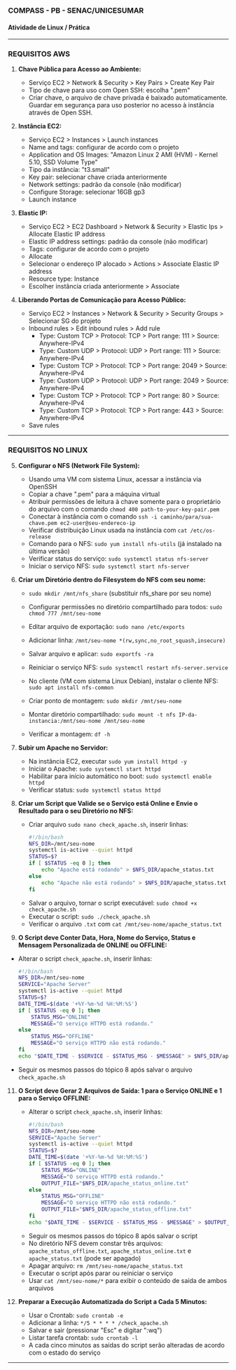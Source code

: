 
### COMPASS - PB - SENAC/UNICESUMAR

#### Atividade de Linux / Prática

---

### REQUISITOS AWS

1. **Chave Pública para Acesso ao Ambiente:**
   - Serviço EC2 > Network & Security > Key Pairs > Create Key Pair
   - Tipo de chave para uso com Open SSH: escolha ".pem"
   - Criar chave, o arquivo de chave privada é baixado automaticamente. Guardar em segurança para uso posterior no acesso à instância através de Open SSH.

2. **Instância EC2:**
   - Serviço EC2 > Instances > Launch instances
   - Name and tags: configurar de acordo com o projeto
   - Application and OS Images: "Amazon Linux 2 AMI (HVM) - Kernel 5.10, SSD Volume Type"
   - Tipo da instância: "t3.small"
   - Key pair: selecionar chave criada anteriormente
   - Network settings: padrão da console (não modificar)
   - Configure Storage: selecionar 16GB gp3
   - Launch instance

3. **Elastic IP:**
   - Serviço EC2 > EC2 Dashboard > Network & Security > Elastic Ips > Allocate Elastic IP address
   - Elastic IP address settings: padrão da console (não modificar)
   - Tags: configurar de acordo com o projeto
   - Allocate
   - Selecionar o endereço IP alocado > Actions > Associate Elastic IP address
   - Resource type: Instance
   - Escolher instância criada anteriormente > Associate

4. **Liberando Portas de Comunicação para Acesso Público:**
   - Serviço EC2 > Instances > Network & Security > Security Groups > Selecionar SG do projeto
   - Inbound rules > Edit inbound rules > Add rule
     - Type: Custom TCP > Protocol: TCP > Port range: 111  > Source: Anywhere-IPv4
     - Type: Custom UDP > Protocol: UDP > Port range: 111  > Source: Anywhere-IPv4
     - Type: Custom TCP > Protocol: TCP > Port range: 2049 > Source: Anywhere-IPv4
     - Type: Custom UDP > Protocol: UDP > Port range: 2049 > Source: Anywhere-IPv4
     - Type: Custom TCP > Protocol: TCP > Port range: 80   > Source: Anywhere-IPv4
     - Type: Custom TCP > Protocol: TCP > Port range: 443  > Source: Anywhere-IPv4
   - Save rules

---

### REQUISITOS NO LINUX

5. **Configurar o NFS (Network File System):**
   - Usando uma VM com sistema Linux, acessar a instância via OpenSSH
   - Copiar a chave ".pem" para a máquina virtual
   - Atribuir permissões de leitura à chave somente para o proprietário do arquivo com o comando `chmod 400 path-to-your-key-pair.pem`
   - Conectar à instância com o comando `ssh -i caminho/para/sua-chave.pem ec2-user@seu-endereco-ip`
   - Verificar distribuição Linux usada na instância com `cat /etc/os-release`
   - Comando para o NFS: `sudo yum install nfs-utils` (já instalado na última versão)
   - Verificar status do serviço: `sudo systemctl status nfs-server`
   - Iniciar o serviço NFS: `sudo systemctl start nfs-server`

6. **Criar um Diretório dentro do Filesystem do NFS com seu nome:**
   - `sudo mkdir /mnt/nfs_share` (substituir nfs_share por seu nome)
   - Configurar permissões no diretório compartilhado para todos: `sudo chmod 777 /mnt/seu-nome`
   - Editar arquivo de exportação: `sudo nano /etc/exports`
   - Adicionar linha: `/mnt/seu-nome *(rw,sync,no_root_squash,insecure)`
   - Salvar arquivo e aplicar: `sudo exportfs -ra`
   - Reiniciar o serviço NFS: `sudo systemctl restart nfs-server.service`

   - No cliente (VM com sistema Linux Debian), instalar o cliente NFS: `sudo apt install nfs-common`
   - Criar ponto de montagem: `sudo mkdir /mnt/seu-nome`
   - Montar diretório compartilhado: `sudo mount -t nfs IP-da-instancia:/mnt/seu-nome /mnt/seu-nome`
   - Verificar a montagem: `df -h`

8. **Subir um Apache no Servidor:**
   - Na instância EC2, executar `sudo yum install httpd -y`
   - Iniciar o Apache: `sudo systemctl start httpd`
   - Habilitar para início automático no boot: `sudo systemctl enable httpd`
   - Verificar status: `sudo systemctl status httpd`

9. **Criar um Script que Valide se o Serviço está Online e Envie o Resultado para o seu Diretório no NFS:**
   - Criar arquivo `sudo nano check_apache.sh`, inserir linhas:
     ```bash
     #!/bin/bash
     NFS_DIR=/mnt/seu-nome
     systemctl is-active --quiet httpd
     STATUS=$?
     if [ $STATUS -eq 0 ]; then
         echo "Apache está rodando" > $NFS_DIR/apache_status.txt
     else
         echo "Apache não está rodando" > $NFS_DIR/apache_status.txt
     fi
     ```
   - Salvar o arquivo, tornar o script executável: `sudo chmod +x check_apache.sh`
   - Executar o script: `sudo ./check_apache.sh`
   - Verificar o arquivo `.txt` com `cat /mnt/seu-nome/apache_status.txt`

10. **O Script deve Conter Data, Hora, Nome do Serviço, Status e Mensagem Personalizada de ONLINE ou OFFLINE:**
   - Alterar o script `check_apache.sh`, inserir linhas:
     ```bash
     #!/bin/bash
     NFS_DIR=/mnt/seu-nome
     SERVICE="Apache Server"
     systemctl is-active --quiet httpd
     STATUS=$?
     DATE_TIME=$(date '+%Y-%m-%d %H:%M:%S')
     if [ $STATUS -eq 0 ]; then
         STATUS_MSG="ONLINE"
         MESSAGE="O serviço HTTPD está rodando."
     else
         STATUS_MSG="OFFLINE"
         MESSAGE="O serviço HTTPD não está rodando."
     fi
     echo "$DATE_TIME - $SERVICE - $STATUS_MSG - $MESSAGE" > $NFS_DIR/apache_status.txt
     ```
   - Seguir os mesmos passos do tópico 8 após salvar o arquivo `check_apache.sh`

11. **O Script deve Gerar 2 Arquivos de Saída: 1 para o Serviço ONLINE e 1 para o Serviço OFFLINE:**
    - Alterar o script `check_apache.sh`, inserir linhas:
      ```bash
      #!/bin/bash
      NFS_DIR=/mnt/seu-nome
      SERVICE="Apache Server"
      systemctl is-active --quiet httpd
      STATUS=$?
      DATE_TIME=$(date '+%Y-%m-%d %H:%M:%S')
      if [ $STATUS -eq 0 ]; then
          STATUS_MSG="ONLINE"
          MESSAGE="O serviço HTTPD está rodando."
          OUTPUT_FILE="$NFS_DIR/apache_status_online.txt"
      else
          STATUS_MSG="OFFLINE"
          MESSAGE="O serviço HTTPD não está rodando."
          OUTPUT_FILE="$NFS_DIR/apache_status_offline.txt"
      fi
      echo "$DATE_TIME - $SERVICE - $STATUS_MSG - $MESSAGE" > $OUTPUT_FILE
      ```
    - Seguir os mesmos passos do tópico 8 após salvar o script
    - No diretório NFS devem constar três arquivos: `apache_status_offline.txt`, `apache_status_online.txt` e `apache_status.txt` (pode ser apagado)
    - Apagar arquivo: `rm /mnt/seu-nome/apache_status.txt`
    - Executar o script após parar ou reiniciar o serviço
    - Usar `cat /mnt/seu-nome/*` para exibir o conteúdo de saída de ambos arquivos

12. **Preparar a Execução Automatizada do Script a Cada 5 Minutos:**
    - Usar o Crontab: `sudo crontab -e`
    - Adicionar a linha: `*/5 * * * * /check_apache.sh`
    - Salvar e sair (pressionar "Esc" e digitar ":wq")
    - Listar tarefa crontab: `sudo crontab -l`
    - A cada cinco minutos as saídas do script serão alteradas de acordo com o estado do serviço

---

